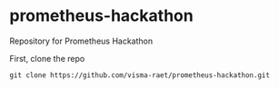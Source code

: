 # prometheus-hackathon
Repository for Prometheus Hackathon

First, clone the repo

`git clone https://github.com/visma-raet/prometheus-hackathon.git`
